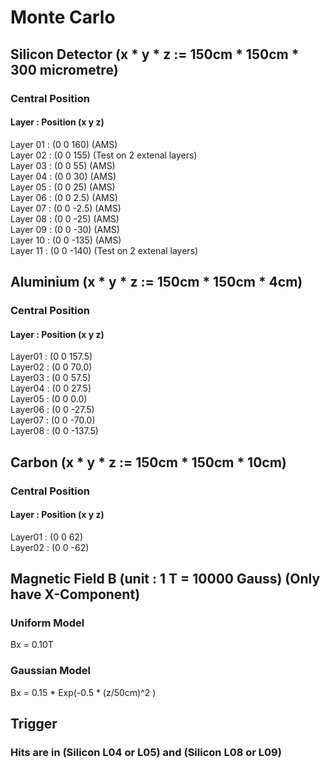 # Monte Carlo

## Silicon Detector (x * y * z := 150cm * 150cm * 300 micrometre)
### Central Position
#### Layer    : Position (x y z)
Layer 01 : (0 0  160)      (AMS)  
Layer 02 : (0 0  155)      (Test on 2 extenal layers)  
Layer 03 : (0 0  55)       (AMS)  
Layer 04 : (0 0  30)       (AMS)  
Layer 05 : (0 0  25)       (AMS)  
Layer 06 : (0 0   2.5)     (AMS)  
Layer 07 : (0 0  -2.5)     (AMS)  
Layer 08 : (0 0 -25)       (AMS)  
Layer 09 : (0 0 -30)       (AMS)  
Layer 10 : (0 0 -135)      (AMS)  
Layer 11 : (0 0 -140)      (Test on 2 extenal layers)  

## Aluminium (x * y * z := 150cm * 150cm * 4cm)
### Central Position
#### Layer   : Position (x y z)

Layer01 : (0 0  157.5)  
Layer02 : (0 0   70.0)  
Layer03 : (0 0   57.5)  
Layer04 : (0 0   27.5)  
Layer05 : (0 0    0.0)  
Layer06 : (0 0  -27.5)  
Layer07 : (0 0  -70.0)  
Layer08 : (0 0 -137.5)  

## Carbon (x * y * z := 150cm * 150cm * 10cm)
### Central Position
#### Layer   : Position (x y z)
Layer01 : (0 0  62)  
Layer02 : (0 0 -62)  

## Magnetic Field B (unit : 1 T = 10000 Gauss) (Only have X-Component)
### Uniform Model

Bx = 0.10T  

### Gaussian Model

Bx = 0.15 * Exp(-0.5 * (z/50cm)^2 )  

## Trigger
### Hits are in (Silicon L04 or L05) and (Silicon L08 or L09)
